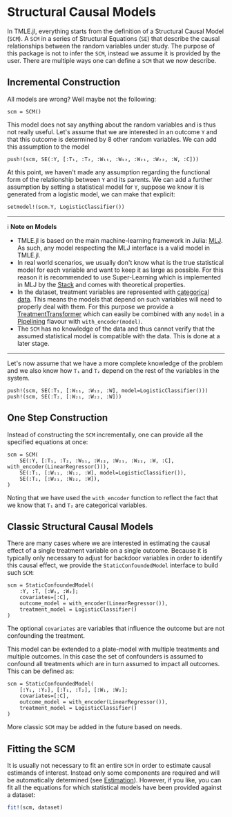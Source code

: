 # Structural Causal Models

In TMLE.jl, everything starts from the definition of a Structural Causal Model (`SCM`). A `SCM` in a series of Structural Equations (`SE`) that describe the causal relationships between the random variables under study. The purpose of this package is not to infer the `SCM`, instead we assume it is provided by the user. There are multiple ways one can define a `SCM` that we now describe.

## Incremental Construction

All models are wrong? Well maybe not the following:

```@example scm-incremental
scm = SCM()
```

This model does not say anything about the random variables and is thus not really useful. Let's assume that we are interested in an outcome ``Y`` and that this outcome is determined by 8 other random variables. We can add this assumption to the model

```@example scm-incremental
push!(scm, SE(:Y, [:T₁, :T₂, :W₁₁, :W₁₂, :W₂₁, :W₂₂, :W, :C]))
```

At this point, we haven't made any assumption regarding the functional form of the relationship between ``Y`` and its parents. We can add a further assumption by setting a statistical model for ``Y``, suppose we know it is generated from a logistic model, we can make that explicit:

```@example scm-incremental
setmodel!(scm.Y, LogisticClassifier())
```

---
ℹ️ **Note on Models**

- TMLE.jl is based on the main machine-learning framework in Julia: [MLJ](https://alan-turing-institute.github.io/MLJ.jl/dev/). As such, any model respecting the MLJ interface is a valid model in TMLE.jl.
- In real world scenarios, we usually don't know what is the true statistical model for each variable and want to keep it as large as possible. For this reason it is recommended to use Super-Learning which is implemented in MLJ by the [Stack](https://alan-turing-institute.github.io/MLJ.jl/dev/model_stacking/#Model-Stacking) and comes with theoretical properties.
- In the dataset, treatment variables are represented with [categorical data](https://alan-turing-institute.github.io/MLJ.jl/dev/working_with_categorical_data/). This means the models that depend on such variables will need to properly deal with them. For this purpose we provide a [TreatmentTransformer](@ref) which can easily be combined with any `model` in a [Pipelining](https://alan-turing-institute.github.io/MLJ.jl/dev/linear_pipelines/) flavour with `with_encoder(model)`.
- The `SCM` has no knowledge of the data and thus cannot verify that the assumed statistical model is compatible with the data. This is done at a later stage.

---

Let's now assume that we have a more complete knowledge of the problem and we also know how `T₁` and `T₂` depend on the rest of the variables in the system.

```@example scm-incremental
push!(scm, SE(:T₁, [:W₁₁, :W₁₂, :W], model=LogisticClassifier()))
push!(scm, SE(:T₂, [:W₂₁, :W₂₂, :W]))
```

## One Step Construction

Instead of constructing the `SCM` incrementally, one can provide all the specified equations at once:

```@example scm-one-step
scm = SCM(
    SE(:Y, [:T₁, :T₂, :W₁₁, :W₁₂, :W₂₁, :W₂₂, :W, :C], with_encoder(LinearRegressor())),
    SE(:T₁, [:W₁₁, :W₁₂, :W], model=LogisticClassifier()),
    SE(:T₂, [:W₂₁, :W₂₂, :W]),
)
```

Noting that we have used the `with_encoder` function to reflect the fact that we know that `T₁` and `T₂` are categorical variables.

## Classic Structural Causal Models

There are many cases where we are interested in estimating the causal effect of a single treatment variable on a single outcome. Because it is typically only necessary to adjust for backdoor variables in order to identify this causal effect, we provide the `StaticConfoundedModel` interface to build such `SCM`:

```@example static-scm-1
scm = StaticConfoundedModel(
    :Y, :T, [:W₁, :W₂];
    covariates=[:C],
    outcome_model = with_encoder(LinearRegressor()),
    treatment_model = LogisticClassifier()
)
```

The optional `covariates` are variables that influence the outcome but are not confounding the treatment.

This model can be extended to a plate-model with multiple treatments and multiple outcomes. In this case the set of confounders is assumed to confound all treatments which are in turn assumed to impact all outcomes. This can be defined as:

```@example static-scm-2
scm = StaticConfoundedModel(
    [:Y₁, :Y₂], [:T₁, :T₂], [:W₁, :W₂];
    covariates=[:C],
    outcome_model = with_encoder(LinearRegressor()),
    treatment_model = LogisticClassifier()
)
```

More classic `SCM` may be added in the future based on needs.

## Fitting the SCM

It is usually not necessary to fit an entire `SCM` in order to estimate causal estimands of interest. Instead only some components are required and will be automatically determined (see [Estimation](@ref)). However, if you like, you can fit all the equations for which statistical models have been provided against a dataset:

```julia
fit!(scm, dataset)
```
